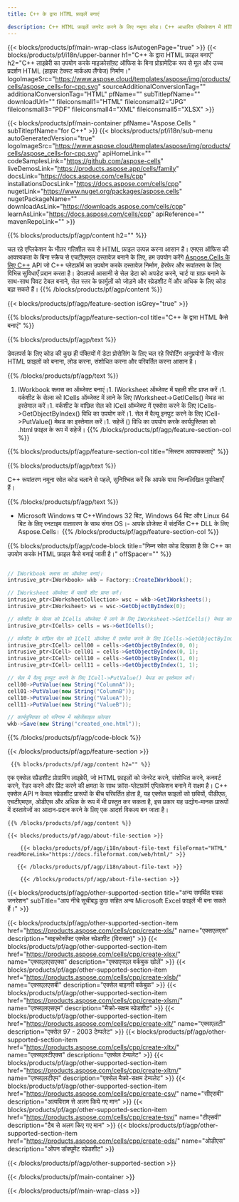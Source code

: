 ```yaml
---
title: C++ के द्वारा HTML फ़ाइलें बनाएं 

description: C++ HTML फ़ाइलें जनरेट करने के लिए नमूना कोड। C++ आधारित एप्लिकेशन में HTML फ़ाइलें बनाने के लिए इस कोड का उपयोग करें।
---
```

{{< blocks/products/pf/main-wrap-class isAutogenPage="true" >}}
{{< blocks/products/pf/i18n/upper-banner h1="C++ के द्वारा HTML फ़ाइल बनाएं" h2="C++ लाइब्रेरी का उपयोग करके माइक्रोसॉफ़्ट ऑफिस के बिना प्रोग्रामेटिक रूप से मूल और उच्च प्रदर्शन HTML (हाइपर टेक्स्ट मार्कअप लैंग्वेज) निर्माण।" logoImageSrc="https://www.aspose.cloud/templates/aspose/img/products/cells/aspose_cells-for-cpp.svg" sourceAdditionalConversionTag="" additionalConversionTag="HTML" pfName="" subTitlepfName="" downloadUrl="" fileiconsmall1="HTML" fileiconsmall2="JPG" fileiconsmall3="PDF" fileiconsmall4="XML" fileiconsmall5="XLSX" >}}

{{< blocks/products/pf/main-container pfName="Aspose.Cells " subTitlepfName="for C++" >}}
{{< blocks/products/pf/i18n/sub-menu autoGeneratedVersion="true" logoImageSrc="https://www.aspose.cloud/templates/aspose/img/products/cells/aspose_cells-for-cpp.svg" apiHomeLink="" codeSamplesLink="https://github.com/aspose-cells" liveDemosLink="https://products.aspose.app/cells/family" docsLink="https://docs.aspose.com/cells/cpp" installationsDocsLink="https://docs.aspose.com/cells/cpp" nugetLink="https://www.nuget.org/packages/aspose.cells" nugetPackageName="" downloadAsLink="https://downloads.aspose.com/cells/cpp" learnAsLink="https://docs.aspose.com/cells/cpp" apiReference="" mavenRepoLink="" >}}

{{% blocks/products/pf/agp/content h2="" %}}

 चल रहे एप्लिकेशन के भीतर गतिशील रूप से HTML फ़ाइल उत्पन्न करना आसान है। एमएस ऑफिस की आवश्यकता के बिना स्क्रैच से एचटीएमएल दस्तावेज़ बनाने के लिए, हम उपयोग करेंगे
 [Aspose.Cells के लिए C++](https://products.aspose.com/cells/cpp) 
 API जो C++ प्लेटफ़ॉर्म का उपयोग करके दस्तावेज़ निर्माण, हेरफेर और रूपांतरण के लिए विभिन्न सुविधाएँ प्रदान करता है। डेवलपर्स आसानी से सेल डेटा को अपडेट करने, चार्ट या ग्राफ़ बनाने के साथ-साथ पिवट टेबल बनाने, सेल स्तर के फ़ार्मुलों को जोड़ने और स्प्रेडशीट में और अधिक के लिए कोड बढ़ा सकते हैं।
{{% /blocks/products/pf/agp/content %}}                                                                             

{{< blocks/products/pf/agp/feature-section isGrey="true" >}}

{{% blocks/products/pf/agp/feature-section-col title="C++ के द्वारा HTML कैसे बनाएं" %}}

{{% blocks/products/pf/agp/text %}}

 डेवलपर्स के लिए कोड की कुछ ही पंक्तियों में डेटा प्रोसेसिंग के लिए चल रहे रिपोर्टिंग अनुप्रयोगों के भीतर HTML फ़ाइलों को बनाना, लोड करना, संशोधित करना और परिवर्तित करना आसान है।

{{% /blocks/products/pf/agp/text %}}

1. IWorkbook क्लास का ऑब्जेक्ट बनाएं।1. IWorksheet ऑब्जेक्ट में पहली शीट प्राप्त करें।1. वर्कशीट के सेल्स को ICells ऑब्जेक्ट में लाने के लिए IWorksheet->GetICells() मेथड का इस्तेमाल करें।1. वर्कशीट के वांछित सेल को ICell ऑब्जेक्ट में एक्सेस करने के लिए ICells->GetObjectByIndex() विधि का उपयोग करें।1. सेल में वैल्यू इनपुट करने के लिए ICell->PutValue() मेथड का इस्तेमाल करें।1. सहेजें () विधि का उपयोग करके कार्यपुस्तिका को .html फ़ाइल के रूप में सहेजें।
{{% /blocks/products/pf/agp/feature-section-col %}}

{{% blocks/products/pf/agp/feature-section-col title="सिस्टम आवश्यकताएं" %}}

{{% blocks/products/pf/agp/text %}}

C++ रूपांतरण नमूना स्रोत कोड चलाने से पहले, सुनिश्चित करें कि आपके पास निम्नलिखित पूर्वापेक्षाएँ हैं। 

{{% /blocks/products/pf/agp/text %}}

- Microsoft Windows या C++Windows 32 बिट, Windows 64 बिट और Linux 64 बिट के लिए रनटाइम वातावरण के साथ संगत OS।- आपके प्रोजेक्ट में संदर्भित C++ DLL के लिए Aspose.Cells।
{{% /blocks/products/pf/agp/feature-section-col %}}

{{% blocks/products/pf/agp/code-block title="निम्न स्रोत कोड दिखाता है कि C++ का उपयोग करके HTML फ़ाइल कैसे बनाई जाती है।" offSpacer="" %}}

```cs

// IWorkbook क्लास का ऑब्जेक्ट बनाएं।
intrusive_ptr<IWorkbook> wkb = Factory::CreateIWorkbook();

// IWorksheet ऑब्जेक्ट में पहली शीट प्राप्त करें।
intrusive_ptr<IWorksheetCollection> wsc = wkb->GetIWorksheets();
intrusive_ptr<IWorksheet> ws = wsc->GetObjectByIndex(0);

// वर्कशीट के सेल्स को ICells ऑब्जेक्ट में लाने के लिए IWorksheet->GetICells() मेथड का इस्तेमाल करें।
intrusive_ptr<ICells> cells = ws->GetICells();

// वर्कशीट के वांछित सेल को ICell ऑब्जेक्ट में एक्सेस करने के लिए ICells->GetObjectByIndex() विधि का उपयोग करें।
intrusive_ptr<ICell> cell00 = cells->GetObjectByIndex(0, 0);
intrusive_ptr<ICell> cell01 = cells->GetObjectByIndex(0, 1);
intrusive_ptr<ICell> cell10 = cells->GetObjectByIndex(1, 0);
intrusive_ptr<ICell> cell11 = cells->GetObjectByIndex(1, 1);

// सेल में वैल्यू इनपुट करने के लिए ICell->PutValue() मेथड का इस्तेमाल करें।
cell00->PutValue(new String("ColumnA"));
cell01->PutValue(new String("ColumnB"));
cell10->PutValue(new String("ValueA"));
cell11->PutValue(new String("ValueB"));

// कार्यपुस्तिका को परिणाम में सहेजेंफ़ाइल फ़ोल्डर
wkb->Save(new String("created_one.html"));


```

{{% /blocks/products/pf/agp/code-block %}}

{{< /blocks/products/pf/agp/feature-section >}}

<!-- aboutfile Starts -->

     
     {{% blocks/products/pf/agp/content h2="" %}}

एक एक्सेल स्प्रैडशीट प्रोग्रामिंग लाइब्रेरी, जो HTML फ़ाइलों को जेनरेट करने, संशोधित करने, कनवर्ट करने, रेंडर करने और प्रिंट करने की क्षमता के साथ क्रॉस-प्लेटफ़ॉर्म एप्लिकेशन बनाने में सक्षम है। C++ एक्सेल API न केवल स्प्रेडशीट प्रारूपों के बीच परिवर्तित होता है, यह एक्सेल फाइलों को छवियों, पीडीएफ, एचटीएमएल, ओडीएस और अधिक के रूप में भी प्रस्तुत कर सकता है, इस प्रकार यह उद्योग-मानक प्रारूपों में दस्तावेजों का आदान-प्रदान करने के लिए एक आदर्श विकल्प बन जाता है।



    {{% /blocks/products/pf/agp/content %}}

    {{< blocks/products/pf/agp/about-file-section >}}

        {{< blocks/products/pf/agp/i18n/about-file-text fileFormat="HTML" readMoreLink="https://docs.fileformat.com/web/html/" >}}

       {{< /blocks/products/pf/agp/i18n/about-file-text >}}

        {{< /blocks/products/pf/agp/about-file-section >}}

          

<!-- aboutfile Ends -->

{{< blocks/products/pf/agp/other-supported-section title="अन्य समर्थित पत्रक जनरेशन" subTitle="आप नीचे सूचीबद्ध कुछ सहित अन्य Microsoft Excel फ़ाइलें भी बना सकते हैं।" >}}

{{< blocks/products/pf/agp/other-supported-section-item href="https://products.aspose.com/cells/cpp/create-xls/" name="एक्सएलएस" description="माइक्रोसॉफ्ट एक्सेल स्प्रेडशीट (विरासत)" >}} 
{{< blocks/products/pf/agp/other-supported-section-item href="https://products.aspose.com/cells/cpp/create-xlsx/" name="एक्सएलएसएक्स" description="एक्सएमएल वर्कबुक खोलें" >}} 
{{< blocks/products/pf/agp/other-supported-section-item href="https://products.aspose.com/cells/cpp/create-xlsb/" name="एक्सएलएसबी" description="एक्सेल बाइनरी वर्कबुक" >}} 
{{< blocks/products/pf/agp/other-supported-section-item href="https://products.aspose.com/cells/cpp/create-xlsm/" name="एक्सएलएसएम" description="मैक्रो-सक्षम स्प्रेडशीट" >}} 
{{< blocks/products/pf/agp/other-supported-section-item href="https://products.aspose.com/cells/cpp/create-xlt/" name="एक्सएलटी" description="एक्सेल 97 - 2003 टेम्पलेट" >}} 
{{< blocks/products/pf/agp/other-supported-section-item href="https://products.aspose.com/cells/cpp/create-xltx/" name="एक्सएलटीएक्स" description="एक्सेल टेम्पलेट" >}} 
{{< blocks/products/pf/agp/other-supported-section-item href="https://products.aspose.com/cells/cpp/create-xltm/" name="एक्सएलटीएम" description="एक्सेल मैक्रो-सक्षम टेम्पलेट" >}} 
{{< blocks/products/pf/agp/other-supported-section-item href="https://products.aspose.com/cells/cpp/create-csv/" name="सीएसवी" description="अल्पविराम से अलग किये गए मान" >}} 
{{< blocks/products/pf/agp/other-supported-section-item href="https://products.aspose.com/cells/cpp/create-tsv/" name="टीएसवी" description="टैब से अलग किए गए मान" >}} 
{{< blocks/products/pf/agp/other-supported-section-item href="https://products.aspose.com/cells/cpp/create-ods/" name="ओडीएस" description="ओपन डॉक्यूमेंट स्प्रेडशीट" >}} 

{{< /blocks/products/pf/agp/other-supported-section >}}

{{< /blocks/products/pf/main-container >}}
    
{{< /blocks/products/pf/main-wrap-class >}}
